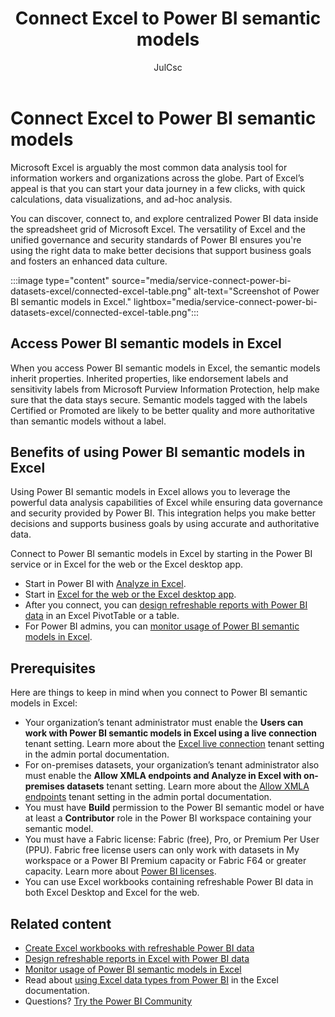﻿---
title: Connect Excel to Power BI semantic models 
description: Power BI makes it easy for you to discover and connect to centralized and secure data from wherever you work, including Microsoft Excel and Microsoft Teams.
author: JulCsc
ms.author: juliacawthra
ms.reviewer: ikedeagu
ms.service: powerbi
ms.subservice: pbi-collaborate-share
ms.topic: concept-article
ms.date: 02/20/2025
LocalizationGroup: Share your work
#customer intent: 
---
# Connect Excel to Power BI semantic models

Microsoft Excel is arguably the most common data analysis tool for information workers and organizations across the globe. Part of Excel’s appeal is that you can start your data journey in a few clicks, with quick calculations, data visualizations, and ad-hoc analysis.

You can discover, connect to, and explore centralized Power BI data inside the spreadsheet grid of Microsoft Excel. The versatility of Excel and the unified governance and security standards of Power BI ensures you're using the right data to make better decisions that support business goals and fosters an enhanced data culture.

:::image type="content" source="media/service-connect-power-bi-datasets-excel/connected-excel-table.png" alt-text="Screenshot of Power BI semantic models in Excel." lightbox="media/service-connect-power-bi-datasets-excel/connected-excel-table.png":::

## Access Power BI semantic models in Excel

When you access Power BI semantic models in Excel, the semantic models inherit properties. Inherited properties, like endorsement labels and sensitivity labels from Microsoft Purview Information Protection, help make sure that the data stays secure. Semantic models tagged with the labels Certified or Promoted are likely to be better quality and more authoritative than semantic models without a label.

## Benefits of using Power BI semantic models in Excel

Using Power BI semantic models in Excel allows you to leverage the powerful data analysis capabilities of Excel while ensuring data governance and security provided by Power BI. This integration helps you make better decisions and supports business goals by using accurate and authoritative data.

Connect to Power BI semantic models in Excel by starting in the Power BI service or in Excel for the web or the Excel desktop app.  

- Start in Power BI with [Analyze in Excel](service-analyze-in-excel.md).
- Start in [Excel for the web or the Excel desktop app](service-connect-excel-power-bi-datasets.md).
- After you connect, you can [design refreshable reports with Power BI data](service-analyze-power-bi-datasets-excel.md) in an Excel PivotTable or a table.
- For Power BI admins, you can [monitor usage of Power BI semantic models in Excel](service-monitor-usage-power-bi-datasets-excel.md).

## Prerequisites

Here are things to keep in mind when you connect to Power BI semantic models in Excel:

- Your organization’s tenant administrator must enable the **Users can work with Power BI semantic models in Excel using a live connection** tenant setting. Learn more about the [Excel live connection](/fabric/admin/service-admin-portal-export-sharing#users-can-work-with-power-bi-datasets-in-excel-using-a-live-connection) tenant setting in the admin portal documentation.
- For on-premises datasets, your organization’s tenant administrator also must enable the **Allow XMLA endpoints and Analyze in Excel with on-premises datasets** tenant setting. Learn more about the [Allow XMLA endpoints](/fabric/admin/service-admin-portal-integration#allow-xmla-endpoints-and-analyze-in-excel-with-on-premises-datasets) tenant setting in the admin portal documentation.
- You must have **Build** permission to the Power BI semantic model or have at least a **Contributor** role in the Power BI workspace containing your semantic model.
- You must have a Fabric license: Fabric (free), Pro, or Premium Per User (PPU). Fabric free license users can only work with datasets in My workspace or a Power BI Premium capacity or Fabric F64 or greater capacity. Learn more about [Power BI licenses](../fundamentals/service-features-license-type.md).
- You can use Excel workbooks containing refreshable Power BI data in both Excel Desktop and Excel for the web.

## Related content

- [Create Excel workbooks with refreshable Power BI data](service-analyze-in-excel.md)
- [Design refreshable reports in Excel with Power BI data](service-analyze-power-bi-datasets-excel.md)
- [Monitor usage of Power BI semantic models in Excel](service-monitor-usage-power-bi-datasets-excel.md)
- Read about [using Excel data types from Power BI](https://support.office.com/article/use-excel-data-types-from-power-bi-preview-cd8938ce-f963-444d-b82a-7140848241e9) in the Excel documentation.
- Questions? [Try the Power BI Community](https://community.powerbi.com/)
